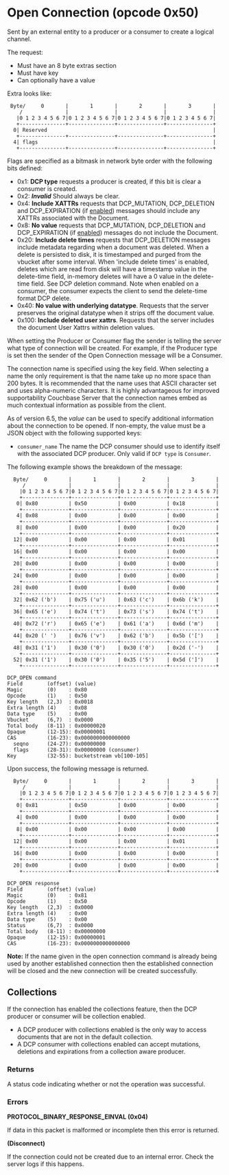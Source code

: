 # Open Connection (opcode 0x50)

Sent by an external entity to a producer or a consumer to create a logical channel.

The request:

* Must have an 8 byte extras section
* Must have key
* Can optionally have a value

Extra looks like:

     Byte/     0       |       1       |       2       |       3       |
        /              |               |               |               |
       |0 1 2 3 4 5 6 7|0 1 2 3 4 5 6 7|0 1 2 3 4 5 6 7|0 1 2 3 4 5 6 7|
       +---------------+---------------+---------------+---------------+
      0| Reserved                                                      |
       +---------------+---------------+---------------+---------------+
      4| flags                                                         |
       +---------------+---------------+---------------+---------------+

Flags are specified as a bitmask in network byte order with the following bits defined:

* 0x1: __DCP type__ requests a producer is created, if this bit is clear a consumer
  is created.
* 0x2: ___Invalid___ Should always be clear.
* 0x4: __Include XATTRs__ requests that DCP_MUTATION, DCP_DELETION and DCP_EXPIRATION
  (if [enabled](control.md)) messages should include any XATTRs associated with the Document.
* 0x8: __No value__ requests that DCP_MUTATION, DCP_DELETION and DCP_EXPIRATION
  (if [enabled](control.md)) messages do not include the Document.
* 0x20:  __Include delete times__ requests that DCP_DELETION messages include metadata
  regarding when a document was deleted. When a delete is persisted to disk, it
  is timestamped and purged from the vbucket after some interval. When 'include
  delete times' is enabled, deletes which are read from disk will have a
  timestamp value in the delete-time field, in-memory deletes will have a 0
  value in the delete-time field. See DCP deletion command. Note when enabled on
  a consumer, the consumer expects the client to send the delete-time format DCP
  delete.
* 0x40: __No value with underlying datatype__. Requests that the server preserves the original
  datatype when it strips off the document value.
* 0x100: __Include deleted user xattrs__. Requests that the server includes the document
  User Xattrs within deletion values.

When setting the Producer or Consumer flag the sender is telling the server what type of connection will be created. For example, if the Producer type is set then the sender of the Open Connection message will be a Consumer.

The connection name is specified using the key field. When selecting a name the
only requirement is that the name take up no more space than 200 bytes. It is
recommended that the name uses that ASCII character set and uses alpha-numeric
characters. It is highly advantageous for improved supportability Couchbase
Server that the connection names embed as much contextual information as
possible from the client.

As of version 6.5, the _value_ can be used to specify additional information
about the connection to be opened. If non-empty, the value must be a JSON
object with the following supported keys:

* `consumer_name` The name the DCP consumer should use to identify itself with
   the associated DCP producer. Only valid if `DCP type` is `Consumer`.


The following example shows the breakdown of the message:

      Byte/     0       |       1       |       2       |       3       |
         /              |               |               |               |
        |0 1 2 3 4 5 6 7|0 1 2 3 4 5 6 7|0 1 2 3 4 5 6 7|0 1 2 3 4 5 6 7|
        +---------------+---------------+---------------+---------------+
       0| 0x80          | 0x50          | 0x00          | 0x18          |
        +---------------+---------------+---------------+---------------+
       4| 0x08          | 0x00          | 0x00          | 0x00          |
        +---------------+---------------+---------------+---------------+
       8| 0x00          | 0x00          | 0x00          | 0x20          |
        +---------------+---------------+---------------+---------------+
      12| 0x00          | 0x00          | 0x00          | 0x01          |
        +---------------+---------------+---------------+---------------+
      16| 0x00          | 0x00          | 0x00          | 0x00          |
        +---------------+---------------+---------------+---------------+
      20| 0x00          | 0x00          | 0x00          | 0x00          |
        +---------------+---------------+---------------+---------------+
      24| 0x00          | 0x00          | 0x00          | 0x00          |
        +---------------+---------------+---------------+---------------+
      28| 0x00          | 0x00          | 0x00          | 0x00          |
        +---------------+---------------+---------------+---------------+
      32| 0x62 ('b')    | 0x75 ('u')    | 0x63 ('c')    | 0x6b ('k')    |
        +---------------+---------------+---------------+---------------+
      36| 0x65 ('e')    | 0x74 ('t')    | 0x73 ('s')    | 0x74 ('t')    |
        +---------------+---------------+---------------+---------------+
      40| 0x72 ('r')    | 0x65 ('e')    | 0x61 ('a')    | 0x6d ('m')    |
        +---------------+---------------+---------------+---------------+
      44| 0x20 (' ')    | 0x76 ('v')    | 0x62 ('b')    | 0x5b ('[')    |
        +---------------+---------------+---------------+---------------+
      48| 0x31 ('1')    | 0x30 ('0')    | 0x30 ('0')    | 0x2d ('-')    |
        +---------------+---------------+---------------+---------------+
      52| 0x31 ('1')    | 0x30 ('0')    | 0x35 ('5')    | 0x5d (']')    |
        +---------------+---------------+---------------+---------------+

    DCP_OPEN command
    Field        (offset) (value)
    Magic        (0)    : 0x80
    Opcode       (1)    : 0x50
    Key length   (2,3)  : 0x0018
    Extra length (4)    : 0x08
    Data type    (5)    : 0x00
    Vbucket      (6,7)  : 0x0000
    Total body   (8-11) : 0x00000020
    Opaque       (12-15): 0x00000001
    CAS          (16-23): 0x0000000000000000
      seqno      (24-27): 0x00000000
      flags      (28-31): 0x00000000 (consumer)
    Key          (32-55): bucketstream vb[100-105]

Upon success, the following message is returned.

      Byte/     0       |       1       |       2       |       3       |
         /              |               |               |               |
        |0 1 2 3 4 5 6 7|0 1 2 3 4 5 6 7|0 1 2 3 4 5 6 7|0 1 2 3 4 5 6 7|
        +---------------+---------------+---------------+---------------+
       0| 0x81          | 0x50          | 0x00          | 0x00          |
        +---------------+---------------+---------------+---------------+
       4| 0x00          | 0x00          | 0x00          | 0x00          |
        +---------------+---------------+---------------+---------------+
       8| 0x00          | 0x00          | 0x00          | 0x00          |
        +---------------+---------------+---------------+---------------+
      12| 0x00          | 0x00          | 0x00          | 0x01          |
        +---------------+---------------+---------------+---------------+
      16| 0x00          | 0x00          | 0x00          | 0x00          |
        +---------------+---------------+---------------+---------------+
      20| 0x00          | 0x00          | 0x00          | 0x00          |
        +---------------+---------------+---------------+---------------+

    DCP_OPEN response
    Field        (offset) (value)
    Magic        (0)    : 0x81
    Opcode       (1)    : 0x50
    Key length   (2,3)  : 0x0000
    Extra length (4)    : 0x00
    Data type    (5)    : 0x00
    Status       (6,7)  : 0x0000
    Total body   (8-11) : 0x00000000
    Opaque       (12-15): 0x00000001
    CAS          (16-23): 0x0000000000000000

**Note:** If the name given in the open connection command is already being used by another established connection then the established connection will be closed and the new connection will be created successfully.

## Collections

If the connection has enabled the collections feature, then the DCP producer or consumer will be collection enabled.

* A DCP producer with collections enabled is the only way to access documents
  that are not in the default collection.
* A DCP consumer with collections enabled can accept mutations, deletions and
  expirations from a collection aware producer.

### Returns

A status code indicating whether or not the operation was successful.

### Errors

**PROTOCOL_BINARY_RESPONSE_EINVAL (0x04)**

If data in this packet is malformed or incomplete then this error is returned.

**(Disconnect)**

If the connection could not be created due to an internal error. Check the server logs if this happens.
